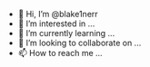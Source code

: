 - 👋 Hi, I’m @blake1nerr
- 👀 I’m interested in ...
- 🌱 I’m currently learning ...
- 💞️ I’m looking to collaborate on ...
- 📫 How to reach me ...

<!---
blake1nerr/blake1nerr is a ✨ special ✨ repository because its `README.md` (this file) appears on your GitHub profile.
You can click the Preview link to take a look at your changes.
--->
